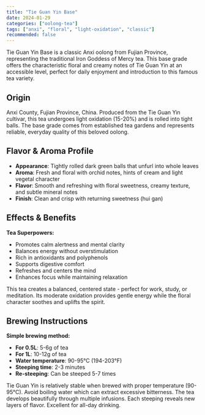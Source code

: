 ```yaml
---
title: "Tie Guan Yin Base"
date: 2024-01-29
categories: ["oolong-tea"]
tags: ["anxi", "floral", "light-oxidation", "classic"]
recommended: false
---
```


Tie Guan Yin Base is a classic Anxi oolong from Fujian Province, representing the traditional Iron Goddess of Mercy tea. This base grade offers the characteristic floral and creamy notes of Tie Guan Yin at an accessible level, perfect for daily enjoyment and introduction to this famous tea variety.

## Origin

Anxi County, Fujian Province, China. Produced from the Tie Guan Yin cultivar, this tea undergoes light oxidation (15-20%) and is rolled into tight balls. The base grade comes from established tea gardens and represents reliable, everyday quality of this beloved oolong.

## Flavor & Aroma Profile

- **Appearance**: Tightly rolled dark green balls that unfurl into whole leaves
- **Aroma**: Fresh and floral with orchid notes, hints of cream and light vegetal character
- **Flavor**: Smooth and refreshing with floral sweetness, creamy texture, and subtle mineral notes
- **Finish**: Clean and crisp with returning sweetness (hui gan)

## Effects & Benefits

**Tea Superpowers:**
- Promotes calm alertness and mental clarity
- Balances energy without overstimulation
- Rich in antioxidants and polyphenols
- Supports digestive comfort
- Refreshes and centers the mind
- Enhances focus while maintaining relaxation

This tea creates a balanced, centered state - perfect for work, study, or meditation. Its moderate oxidation provides gentle energy while the floral character soothes and uplifts the spirit.

## Brewing Instructions

**Simple brewing method:**
- **For 0.5L**: 5-6g of tea
- **For 1L**: 10-12g of tea
- **Water temperature**: 90-95°C (194-203°F)
- **Steeping time**: 2-3 minutes
- **Re-steeping**: Can be steeped 5-7 times

Tie Guan Yin is relatively stable when brewed with proper temperature (90-95°C). Avoid boiling water which can extract excessive bitterness. The tea develops beautifully through multiple infusions. Each steeping reveals new layers of flavor. Excellent for all-day drinking.
